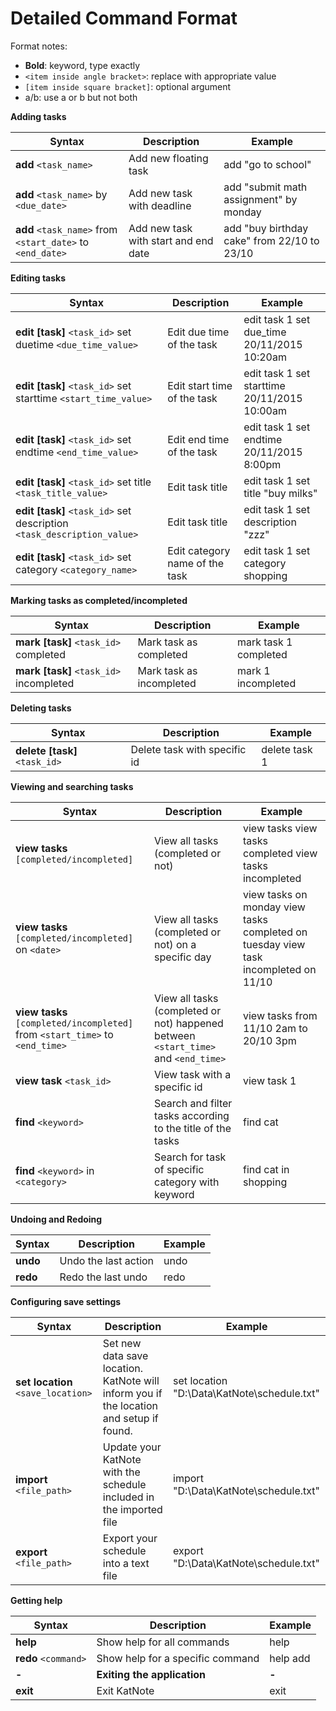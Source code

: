 # Detailed Command Format

Format notes:
- **Bold**: keyword, type exactly
- `<item inside angle bracket>`: replace with appropriate value
- `[item inside square bracket]`: optional argument
- a/b: use a or b but not both


**Adding tasks**

| Syntax | Description | Example |
|------------------------------------------------------------|--------------------------------------------|-----------------------------------------------------|
| **add** `<task_name>` | Add new floating task | add "go to school" |
| **add** `<task_name>` by `<due_date>` | Add new task with deadline | add "submit math assignment" by monday |
| **add** `<task_name>` from `<start_date>` to` <end_date>` | Add new task with start and end date | add "buy birthday cake" from 22/10 to 23/10 |


**Editing tasks**

| Syntax | Description | Example |
|------------------------------------------------------------|--------------------------------------------|-----------------------------------------------------|
| **edit [task]** `<task_id>` set duetime `<due_time_value>` | Edit due time of the task | edit task 1 set due_time 20/11/2015 10:20am |
| **edit [task]** `<task_id>` set starttime `<start_time_value>` | Edit start time of the task | edit task 1 set starttime 20/11/2015 10:00am |
| **edit [task]** `<task_id>` set endtime `<end_time_value>` | Edit end time of the task | edit task 1 set endtime 20/11/2015 8:00pm |
| **edit [task]** `<task_id>` set title `<task_title_value>` | Edit task title | edit task 1 set title "buy milks" |
| **edit [task]** `<task_id>` set description `<task_description_value>` | Edit task title | edit task 1 set description "zzz" |
| **edit [task]** `<task_id>` set category `<category_name>` | Edit category name of the task | edit task 1 set category shopping |


**Marking tasks as completed/incompleted**

| Syntax | Description | Example |
|------------------------------------------------------------|--------------------------------------------|-----------------------------------------------------|
| **mark [task]** `<task_id>` completed | Mark task as completed | mark task 1 completed |
| **mark [task]** `<task_id>` incompleted | Mark task as incompleted | mark 1 incompleted |


**Deleting tasks**

| Syntax | Description | Example |
|------------------------------------------------------------|--------------------------------------------|-----------------------------------------------------|
| **delete [task]** `<task_id>` | Delete task with specific id | delete task 1 |


**Viewing and searching tasks**

| Syntax | Description | Example |
|------------------------------------------------------------|--------------------------------------------|-----------------------------------------------------|
| **view tasks** `[completed/incompleted]` | View all tasks (completed or not) | view tasks view tasks completed view tasks incompleted |
| **view tasks** `[completed/incompleted]` on `<date>` | View all tasks (completed or not) on a specific day | view tasks on monday view tasks completed on tuesday view task incompleted on 11/10 |
| **view tasks** `[completed/incompleted]` from `<start_time>` to `<end_time>` | View all tasks (completed or not) happened between `<start_time>` and `<end_time>` | view tasks from 11/10 2am to 20/10 3pm |
| **view task** `<task_id>` | View task with a specific id | view task 1 |
| **find** `<keyword>` | Search and filter tasks according to the title of the tasks | find cat |
| **find** `<keyword>` in `<category>` | Search for task of specific category with keyword | find cat in shopping |


**Undoing and Redoing**

| Syntax | Description | Example |
|------------------------------------------------------------|--------------------------------------------|-----------------------------------------------------|
| **undo** | Undo the last action | undo |
| **redo** | Redo the last undo | redo |


**Configuring save settings**

| Syntax | Description | Example |
|------------------------------------------------------------|--------------------------------------------|-----------------------------------------------------|
| **set location** `<save_location>` | Set new data save location. KatNote will inform you if the location and setup if found. | set location "D:\Data\KatNote\schedule.txt" |
| **import** `<file_path>` | Update your KatNote with the schedule included in the imported file | import "D:\Data\KatNote\schedule.txt" |
| **export** `<file_path>` | Export your schedule into a text file | export "D:\Data\KatNote\schedule.txt" |


**Getting help**

| Syntax | Description | Example |
|------------------------------------------------------------|--------------------------------------------|-----------------------------------------------------|
| **help** | Show help for all commands | help |
| **redo** `<command>` | Show help for a specific command | help add |
| **-** | **Exiting the application** | **-** |
| **exit** | Exit KatNote | exit |